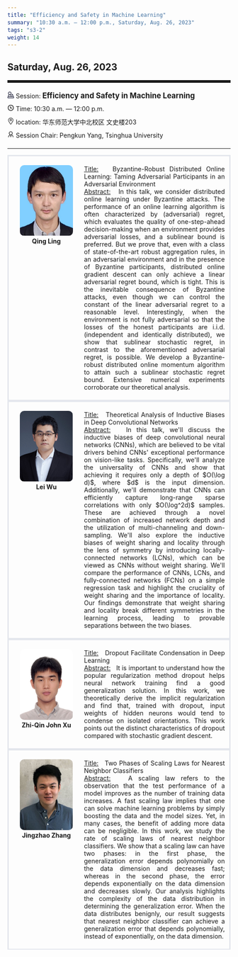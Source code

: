 ```yaml
---
title: "Efficiency and Safety in Machine Learning"
summary: "10:30 a.m. — 12:00 p.m., Saturday, Aug. 26, 2023"
tags: "s3-2"
weight: 14
---
```


Saturday, Aug. 26, 2023
------


<hr style="border: 0; border-top: 5px solid;">

<div class="tip">
    <img class="icon" src="/icon/yanjiang.png" />
    Session: <span class="font-bold" style="font-size:120%">Efficiency and Safety in Machine Learning</span>
</div>

<div class="tip">
    <img class="icon" src="/icon/shizhong.png" />
    Time: 10:30 a.m. — 12:00 p.m.
</div>
<div class="tip">
    <img class="icon" src="/icon/didian.png" />
    location: 华东师范大学中北校区 文史楼203
</div>


<div class="tip">
    <img class="icon" src="/icon/lingdao.png" />
    Session Chair: Pengkun Yang, Tsinghua University
</div>


________________________________________

<div class="row">
    <div class="left">
        <img src="/images/lingqing.png" class="avatar" />
        <div class="font-small font-bold">
            <a>
                Qing Ling
            </a>
        </div>
    </div>
    <div class="right">
        <div class="font-small">
            <u>Title:</u> &nbsp;
            Byzantine-Robust Distributed Online Learning: Taming Adversarial Participants in an Adversarial Environment
        </div>
        <div class="content font-small">
            <u>Abstract:</u> &nbsp;
            In this talk, we consider distributed online learning under Byzantine attacks. The performance of an online learning algorithm is often characterized by (adversarial) regret, which evaluates the quality of one-step-ahead decision-making when an environment provides adversarial losses, and a sublinear bound is preferred. But we prove that, even with a class of state-of-the-art robust aggregation rules, in an adversarial environment and in the presence of Byzantine participants, distributed online gradient descent can only achieve a linear adversarial regret bound, which is tight. This is the inevitable consequence of Byzantine attacks, even though we can control the constant of the linear adversarial regret to a reasonable level. Interestingly, when the environment is not fully adversarial so that the losses of the honest participants are i.i.d. (independent and identically distributed), we show that sublinear stochastic regret, in contrast to the aforementioned adversarial regret, is possible. We develop a Byzantine-robust distributed online momentum algorithm to attain such a sublinear stochastic regret bound. Extensive numerical experiments corroborate our theoretical analysis.
        </div>
    </div>
</div>

<div class="row">
    <div class="left">
        <img src="/images/wulei.png" class="avatar" />
        <div class="font-small font-bold">
            <a>
                Lei Wu
            </a>
        </div>
    </div>
    <div class="right">
        <div class="font-small">
            <u>Title:</u> &nbsp;
            Theoretical Analysis of Inductive Biases in Deep Convolutional Networks
        </div>
        <div class="content font-small">
            <u>Abstract:</u> &nbsp;
            In this talk, we'll discuss the inductive biases of deep convolutional neural networks (CNNs), which are believed to be vital drivers behind CNNs' exceptional performance on vision-like tasks. Specifically, we'll analyze the universality of CNNs and show that achieving it requires only a depth of $O(\log d)$, where $d$ is the input dimension. Additionally, we'll demonstrate that CNNs can efficiently capture long-range sparse correlations with only $O(\log^2d)$ samples. These are achieved through a novel combination of increased network depth and the utilization of multi-channeling and down-sampling. We'll also explore the inductive biases of weight sharing and locality through the lens of symmetry by introducing locally-connected networks (LCNs), which can be viewed as CNNs without weight sharing. We'll compare the performance of CNNs, LCNs, and fully-connected networks (FCNs) on a simple regression task and highlight the cruciality of weight sharing and the importance of locality. Our findings demonstrate that weight sharing and locality break different symmetries in the learning process, leading to provable separations between the two biases.
        </div>
    </div>
</div>

<div class="row">
    <div class="left">
        <img src="/images/zhiqin.png" class="avatar" />
        <div class="font-small font-bold">
            <a>
                Zhi-Qin John Xu 
            </a>
        </div>
    </div>
    <div class="right">
        <div class="font-small">
            <u>Title:</u> &nbsp;
            Dropout Facilitate Condensation in Deep Learning
        </div>
        <div class="content font-small">
            <u>Abstract:</u> &nbsp;
            It is important to understand how the popular regularization method dropout helps neural network training find a good generalization solution. In this work, we theoretically derive the implicit regularization and find that, trained with dropout, input weights of hidden neurons would tend to condense on isolated orientations. This work points out the distinct characteristics of dropout compared with stochastic gradient descent.
        </div>
    </div>
</div>

<div class="row">
    <div class="left">
        <img src="/images/jingzhao.png" class="avatar" />
        <div class="font-small font-bold">
            <a>
                Jingzhao Zhang
            </a>
        </div>
    </div>
    <div class="right">
        <div class="font-small">
            <u>Title:</u> &nbsp;
            Two Phases of Scaling Laws for Nearest Neighbor Classifiers
        </div>
        <div class="content font-small">
            <u>Abstract:</u> &nbsp;
            A scaling law refers to the observation that the test performance of a model improves as the number of training data increases. A fast scaling law implies that one can solve machine learning problems by simply boosting the data and the model sizes. Yet, in many cases, the benefit of adding more data can be negligible. In this work, we study the rate of scaling laws of nearest neighbor classifiers. We show that a scaling law can have two phases: in the first phase, the generalization error depends polynomially on the data dimension and decreases fast; whereas in the second phase, the error depends exponentially on the data dimension and decreases slowly. Our analysis highlights the complexity of the data distribution in determining the generalization error. When the data distributes benignly, our result suggests that nearest neighbor classifier can achieve a generalization error that depends polynomially, instead of exponentially, on the data dimension.
        </div>
    </div>
</div>

<style>

.tip {
    height: 30px;
    line-height: 30px;
}

.icon {
    width: 15px;
}

.row {
    padding: 10px; 
    height: auto; 
    border-bottom-width: 2px; 
    border-style: solid; 
    border-color: #E4E7ED; 
    padding-bottom: 20px; 
    padding-top: 20px;
    display: flex; 
    text-align: justify;
}

.left {
    min-width: 150px !important;
    text-align: center;
}

.avatar {
    width: 120px;
    height: 160px;
    max-width: 100%;
    border-radius: 10px;
}

.right {
    margin-left: 10px; 
    max-width: 80%;
}


.font-small {
    /* font-size: 16px; */
}

.font-bold {
    font-weight: bold;
}
</style>